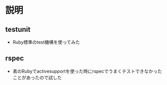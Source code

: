 # 説明

## testunit
- Ruby標準のtest機構を使ってみた

## rspec
- 素のRubyでactivesupportを使った時にrspecでうまくテストできなかったことがあったので試した
